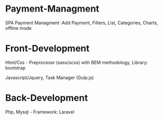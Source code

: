 # Payment-Managment
SPA Payment Managment :Add Payment, Filters, List, Categories, Charts, offline mode

# Front-Development 
 <p>Html/Css - Preprocesor (sass/scss) with BEM methodology, Library: bootstrap</p>
 <p>Javascript/Jquery, Task Manager (Gulp.js)</p>
 
# Back-Development
 <p> Php, Mysql - Framework: Laravel</p>
